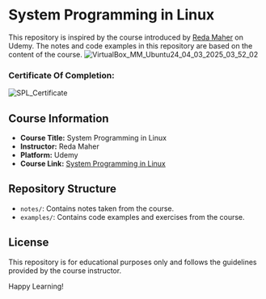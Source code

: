 # System Programming in Linux

This repository is inspired by the course introduced by [Reda Maher](https://www.linkedin.com/in/reda-maher/) on Udemy. The notes and code examples in this repository are based on the content of the course.
![VirtualBox_MM_Ubuntu24_04_03_2025_03_52_02](https://github.com/user-attachments/assets/71fadb18-d91b-44ea-9371-d4617d638a8b)

### Certificate Of Completion:
![SPL_Certificate](https://github.com/user-attachments/assets/29f741ab-e07d-414b-a4f3-c76f63cb858a)

## Course Information

- **Course Title:** System Programming in Linux
- **Instructor:** Reda Maher
- **Platform:** Udemy
- **Course Link:** [System Programming in Linux](https://www.udemy.com/course/spl01-system-programming-in-linux)

## Repository Structure

- `notes/`: Contains notes taken from the course.
- `examples/`: Contains code examples and exercises from the course.

## License

This repository is for educational purposes only and follows the guidelines provided by the course instructor.

Happy Learning!
